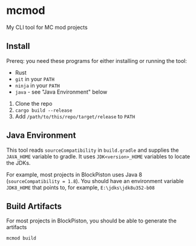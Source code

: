 # mcmod
My CLI tool for MC mod projects

## Install

Prereq: you need these programs for either installing or running the tool:
- Rust
- `git` in your `PATH`
- `ninja` in your `PATH`
- `java` - see "Java Environment" below

1. Clone the repo
2. `cargo build --release`
3. Add `/path/to/this/repo/target/release` to `PATH`

## Java Environment
This tool reads `sourceCompatibility` in `build.gradle` and supplies the
`JAVA_HOME` variable to gradle. It uses `JDK<version>_HOME` variables to locate
the JDKs.

For example, most projects in BlockPiston uses Java 8 (`sourceCompatibility = 1.8`).
You should have an environment variable `JDK8_HOME` that points to, for example, `E:\jdks\jdk8u352-b08`

## Build Artifacts
For most projects in BlockPiston, you should be able to generate the artifacts
```
mcmod build
```
